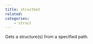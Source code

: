 ```yaml
---
title: structGet
related:
categories:
    - struct
---
```


Gets a structure(s) from a specified path.